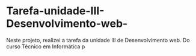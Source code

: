 # Tarefa-unidade-III-Desenvolvimento-web-
Neste projeto, realizei a tarefa da unidade III de Desenvolvimento web. Do curso Técnico em Informática p
